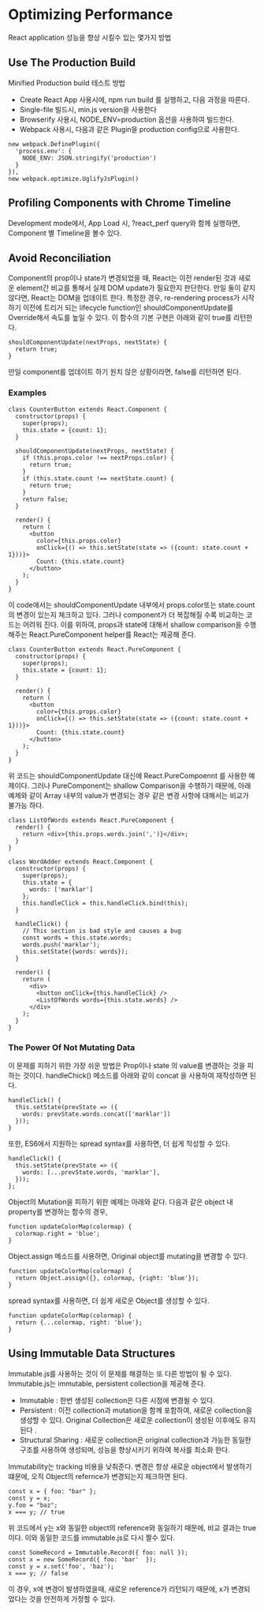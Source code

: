 Optimizing Performance
==

React application 성능을 향상 시킬수 있는 몇가지 방법 

Use The Production Build
--

Minified Production build 테스트 방법 

* Create React App 사용시에, npm run build 를 실행하고, 다음 과정을 따른다. 
* Single-file 빌드시, min.js version을 사용한다
* Browserify 사용시, NODE_ENV=production 옵션을 사용하여 빌드한다. 
* Webpack 사용시,  다음과 같은 Plugin을 production config으로 사용한다. 

```
new webpack.DefinePlugin({
  'process.env': {
    NODE_ENV: JSON.stringify('production')
  }
}),
new webpack.optimize.UglifyJsPlugin()
```

Profiling Components with Chrome Timeline
--
Development mode에서, App Load 시, ?react_perf query와 함께 실행하면, Component 별 Timeline을 볼수 있다. 

Avoid Reconciliation
--

Component의 prop이나 state가 변경되었을 때, React는 이전 render된 것과 새로운 element간 비교를 통해서 실제 DOM update가 필요한지 판단한다. 만일 둘이 같지 않다면, React는 DOM을 업데이트 한다. 
특정한 경우, re-rendering process가 시작하기 이전에 트리거 되는 lifecycle function인 shouldComponentUpdate를 Override해서 속도를 높일 수 있다. 
이 함수의 기본 구현은 아래와 같이 true를 리턴한다. 

```
shouldComponentUpdate(nextProps, nextState) {
  return true;
}
```

만일 component를 업데이트 하기 원치 않은 상황이라면, false를 리턴하면 된다. 

### Examples

```
class CounterButton extends React.Component {
  constructor(props) {
    super(props);
    this.state = {count: 1};
  }

  shouldComponentUpdate(nextProps, nextState) {
    if (this.props.color !== nextProps.color) {
      return true;
    }
    if (this.state.count !== nextState.count) {
      return true;
    }
    return false;
  }

  render() {
    return (
      <button
        color={this.props.color}
        onClick={() => this.setState(state => ({count: state.count + 1}))}>
        Count: {this.state.count}
      </button>
    );
  }
}
```

이 code에서는 shouldComponentUpdate 내부에서 props.color또는 state.count의 변경이 있는지 체크하고 있다. 그러나 component가 더 복잡해질 수록 비교하는 코드는 어려워 진다. 이를 위하여, props과 state에 대해서 shallow comparison을 수행해주는 React.PureComponent helper를 React는 제공해 준다. 

```
class CounterButton extends React.PureComponent {
  constructor(props) {
    super(props);
    this.state = {count: 1};
  }

  render() {
    return (
      <button
        color={this.props.color}
        onClick={() => this.setState(state => ({count: state.count + 1}))}>
        Count: {this.state.count}
      </button>
    );
  }
}
```
위 코드는 shouldComponentUpdate 대신에 React.PureCompoennt 를 사용한 예제이다. 그러나 PureComponent는 shallow Comparison을 수행하기 때문에, 아래 예제와 같이 Array 내부의 value가 변경되는 경우 같은 변경 사항에 대해서는 비교가 불가능 하다. 

```
class ListOfWords extends React.PureComponent {
  render() {
    return <div>{this.props.words.join(',')}</div>;
  }
}

class WordAdder extends React.Component {
  constructor(props) {
    super(props);
    this.state = {
      words: ['marklar']
    };
    this.handleClick = this.handleClick.bind(this);
  }

  handleClick() {
    // This section is bad style and causes a bug
    const words = this.state.words;
    words.push('marklar');
    this.setState({words: words});
  }

  render() {
    return (
      <div>
        <button onClick={this.handleClick} />
        <ListOfWords words={this.state.words} />
      </div>
    );
  }
}
```

### The Power Of Not Mutating Data 

이 문제를 피하기 위한 가장 쉬운 방법은 Prop이나 state 의 value를 변경하는 것을 피하는 것이다. 
handleChick() 메소드를 아래와 같이 concat 을 사용하여 재작성하면 된다. 

```
handleClick() {
  this.setState(prevState => ({
    words: prevState.words.concat(['marklar'])
  }));
}
```

또한, ES6에서 지원하는 spread syntax를 사용하면, 더 쉽게 작성할 수 있다. 

```
handleClick() {
  this.setState(prevState => ({
    words: [...prevState.words, 'marklar'],
  }));
};
```

Object의 Mutation을 피하기 위한 예제는 아래와 같다. 
다음과 같은 object 내 property를 변경하는 함수의 경우, 

```
function updateColorMap(colormap) {
  colormap.right = 'blue';
}
```

Object.assign 메소드를 사용하면, Original object를 mutating을 변경할 수 있다. 

```
function updateColorMap(colormap) {
  return Object.assign({}, colormap, {right: 'blue'});
}
```

spread syntax를 사용하면, 더 쉽게 새로운 Object를 생성할 수 있다. 

```
function updateColorMap(colormap) {
  return {...colormap, right: 'blue'};
}
```

Using Immutable Data Structures
---

Immutable.js를 사용하는 것이 이 문제를 해결하는 또 다른 방법이 될 수 있다. Immutable.js는 immutable, persistent collection을 제공해 준다. 

* Immutable : 한번 생성된 collection은 다른 시점에 변경될 수 있다. 
* Persistent : 이전 collection과 mutation을 함께 포함하여, 새로운 collection을 생성할 수 있다. Original Collection은 새로운 collection이 생성된 이후에도 유지 된다 .
* Structural Sharing : 새로운 collection은 original collection과 가능한 동일한 구조를 사용하여 생성되며, 성능을 향상시키기 위하여 복사를 최소화 한다. 

Immutability는 tracking 비용을 낮춰준다. 변경은 항상 새로운 object에서 발생하기 떄문에, 오직 Object의 refernce가 변경되는지 체크하면 된다. 

```
const x = { foo: "bar" };
const y = x;
y.foo = "baz";
x === y; // true
```

위 코드에서 y는 x와 동일한 object의 reference와 동일하기 때문에, 비교 결과는 true이다. 이와 동일한 코드를 immutable.js로 다시 짤수 있다. 

```
const SomeRecord = Immutable.Record({ foo: null });
const x = new SomeRecord({ foo: 'bar'  });
const y = x.set('foo', 'baz');
x === y; // false
```
이 경우, x에 변경이 발생하였을때, 새로운 reference가 리턴되기 때문에, x가 변경되었다는 것을 안전하게 가정할 수 있다. 


